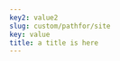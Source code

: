```yaml
---
key2: value2
slug: custom/pathfor/site
key: value
title: a title is here
---
```

<DocSection type="function" name="function_with_pep484_type_annotations" module="test_lib.example" heading_level="3">
<SigArgSection>
<SigArg name="param1" type="int" /><SigArg name="param2" type="str" />
</SigArgSection>
<Description summary="Example function with PEP 484 type annotations." extended_summary="The return type must be duplicated in the docstring to comply\nwith the NumPy docstring style." />
<ParamSection name="Parameters">
	<Parameter name="param1" desc="The first parameter." />
	<Parameter name="param2" desc="The second parameter." />
</ParamSection>
<ParamSection name="Returns">
	<Parameter type="bool" desc="True if successful, False otherwise." />
</ParamSection>
</DocSection>